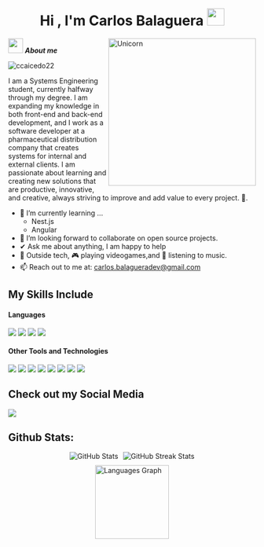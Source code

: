 <h1 align="center"><b>Hi , I'm Carlos Balaguera </b><img src="https://media.giphy.com/media/hvRJCLFzcasrR4ia7z/giphy.gif" width="35"></h1>

<img align="right" width=300px alt="Unicorn" src="https://media.giphy.com/media/SWoSkN6DxTszqIKEqv/giphy.gif" />

<img src="https://media.giphy.com/media/ObNTw8Uzwy6KQ/giphy.gif" width="30px">&nbsp;***About me***

<p align="left"> <img src="https://komarev.com/ghpvc/?username=ccaicedo22&label=Profile%20views&color=0e75b6&style=flat" alt="ccaicedo22" /> </p>

I am a Systems Engineering student, currently halfway through my degree. I am expanding my knowledge in both front-end and back-end development, and I work as a software developer at a pharmaceutical distribution company that creates systems for internal and external clients. I am passionate about learning and creating new solutions that are productive, innovative, and creative, always striving to improve and add value to every project. 🚀.
- 🌱 I’m currently learning ...
  - Nest.js
  - Angular
- 🔭 I’m looking forward to collaborate on open source projects.
- ✔ Ask me about anything, I am happy to help<br>
- 👾 Outside tech,  🎮 playing videogames,and  🎵 listening to music.
- 📫 Reach out to me at: <a href="carlos.balagueradev@gmail.com">carlos.balagueradev@gmail.com</a>


## My Skills Include

<h4> Languages </h4>
<span> 
  <img src="https://img.shields.io/badge/HTML5-E34F26?style=for-the-badge&logo=html5&logoColor=white">
  <img src="https://img.shields.io/badge/CSS3-1572B6?style=for-the-badge&logo=css3&logoColor=white">
  <img src="https://img.shields.io/badge/JavaScript-F7DF1E?style=for-the-badge&logo=javascript&logoColor=black">  
  <img src="https://img.shields.io/badge/php-%23777BB4.svg?style=for-the-badge&logo=php&logoColor=white">
</span>


<h4> Other Tools and Technologies </h4>
<span>
  <img src="https://img.shields.io/badge/Git-F05032?style=for-the-badge&logo=git&logoColor=white">
  <img src="https://img.shields.io/badge/github-%23121011.svg?style=for-the-badge&logo=github&logoColor=white">
  <img src="https://img.shields.io/badge/jira-%230A0FFF.svg?style=for-the-badge&logo=jira&logoColor=white">
  <img src="https://img.shields.io/badge/Notion-%23000000.svg?style=for-the-badge&logo=notion&logoColor=white">
  <img src="https://img.shields.io/badge/mysql-4479A1.svg?style=for-the-badge&logo=mysql&logoColor=white">
  <img src="https://img.shields.io/badge/postgres-%23316192.svg?style=for-the-badge&logo=postgresql&logoColor=white">
  <img src="https://img.shields.io/badge/apache-%23D42029.svg?style=for-the-badge&logo=apache&logoColor=white">
  <img src="https://img.shields.io/badge/Postman-FF6C37?style=for-the-badge&logo=postman&logoColor=white">
</span>

## Check out my Social Media

<a href= "www.linkedin.com/in/carlos-balaguera-caicedo-dev">
    <img src="https://img.shields.io/badge/linkedin-%230077B5.svg?style=for-the-badge&logo=linkedin&logoColor=white">    
</a>


<h2>Github Stats:</h2>  

<div style="display: flex; flex-direction: column; align-items: center; gap: 10px;">
  <div style="display: flex; justify-content: center; gap: 10px;">
    <img src="https://github-readme-stats.vercel.app/api?username=ccaicedo22&show_icons=true&theme=tokyonight&hide_border=true&locale=en" alt="GitHub Stats" />
    <img src="https://github-readme-streak-stats.herokuapp.com/?user=ccaicedo22&theme=material-palenight" alt="GitHub Streak Stats" />
  </div>

  <img src="https://github-readme-stats.vercel.app/api/top-langs?username=ccaicedo22&locale=en&hide_title=false&layout=compact&card_width=450&langs_count=5&theme=material-palenight&hide_border=false" height="150" alt="Languages Graph" />
</div>

